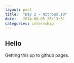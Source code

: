 ```yaml
---
layout: post
title:  "Day 2 - Nitrous.IO"
date:   2014-08-05 23:13:31
categories: internship
---
```



## Hello 
Getting this up to github pages.


